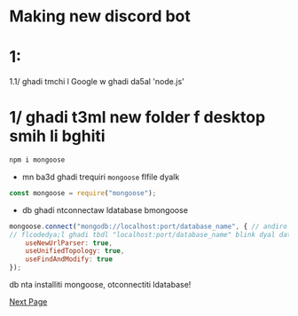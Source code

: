 # **Making new __discord bot__**

# **1:**
1.1/ ghadi tmchi l Google w ghadi da5al 'node.js'
# 1/ ghadi t3ml new folder f desktop smih li bghiti




```js
npm i mongoose
```

- mn ba3d ghadi trequiri `mongoose` flfile dyalk

```js
const mongoose = require("mongoose");
```
- db ghadi ntconnectaw ldatabase bmongoose

```js
mongoose.connect("mongodb://localhost:port/database_name", { // andiro localhost ka example
// flcodedya;l ghadi tbdl "localhost:port/database_name" blink dyal database lighadi tkhdm biha
    useNewUrlParser: true,
    useUnifiedTopology: true,
    useFindAndModify: true
});
```

db nta installiti mongoose, otconnectiti ldatabase!

[Next Page](schemas.md)
